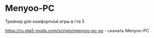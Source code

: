 # Menyoo-PC
Трейнер для комфортной игры в гта 5

https://ru.gta5-mods.com/scripts/menyoo-pc-sp - скачать Menyoo-PC 
